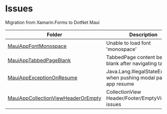 # Issues

Migration from Xamarin.Forms to DotNet Maui

| Folder | Description | Link | Status | Severity |
| --- | --- | --- | --- | --- |
| [MauiAppFontMonospace](MauiAppFontMonospace) | Unable to load font 'monospace' | dotnet/maui/issues/11422 | Open | Low |
| [MauiAppTabbedPageBlank](MauiAppTabbedPageBlank) | TabbedPage content becomes blank after navigating tabs | dotnet/maui/issues/7558 <br /> dotnet/maui/issues/9743 | Open | Critical |
| [MauiAppExceptionOnResume](MauiAppExceptionOnResume) | Java.Lang.IllegalStateException when pushing modal page on app resume | dotnet/maui/issues/11259 | Open | Critical |
| [MauiAppCollectionViewHeaderOrEmpty](MauiAppCollectionViewHeaderOrEmpty) | CollectionView Header/Footer/EmptyView issues | dotnet/maui/issues/11896 | Open | High |

